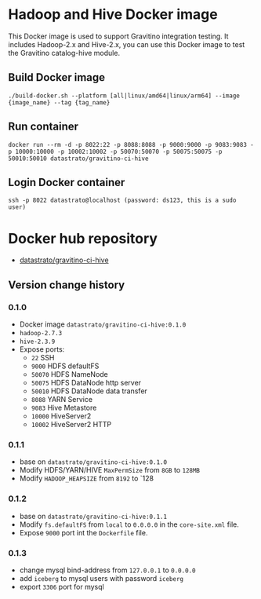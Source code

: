<!--
  Copyright 2023 Datastrato.
  This software is licensed under the Apache License version 2.
-->
# Hadoop and Hive Docker image
This Docker image is used to support Gravitino integration testing.
It includes Hadoop-2.x and Hive-2.x, you can use this Docker image to test the Gravitino catalog-hive module.

## Build Docker image
```
./build-docker.sh --platform [all|linux/amd64|linux/arm64] --image {image_name} --tag {tag_name}
```

## Run container
```
docker run --rm -d -p 8022:22 -p 8088:8088 -p 9000:9000 -p 9083:9083 -p 10000:10000 -p 10002:10002 -p 50070:50070 -p 50075:50075 -p 50010:50010 datastrato/gravitino-ci-hive
```

## Login Docker container
```
ssh -p 8022 datastrato@localhost (password: ds123, this is a sudo user)
```

# Docker hub repository
- [datastrato/gravitino-ci-hive](https://hub.docker.com/r/datastrato/gravitino-ci-hive)

## Version change history
### 0.1.0
- Docker image `datastrato/gravitino-ci-hive:0.1.0`
- `hadoop-2.7.3`
- `hive-2.3.9`
- Expose ports:
  - `22` SSH
  - `9000` HDFS defaultFS
  - `50070` HDFS NameNode
  - `50075` HDFS DataNode http server
  - `50010` HDFS DataNode data transfer
  - `8088` YARN Service
  - `9083` Hive Metastore
  - `10000` HiveServer2
  - `10002` HiveServer2 HTTP

### 0.1.1
- base on `datastrato/gravitino-ci-hive:0.1.0`
- Modify HDFS/YARN/HIVE `MaxPermSize` from `8GB` to `128MB`
- Modify `HADOOP_HEAPSIZE` from `8192` to `128

### 0.1.2
- base on `datastrato/gravitino-ci-hive:0.1.1` 
- Modify `fs.defaultFS` from `local` to `0.0.0.0` in the `core-site.xml` file.
- Expose `9000` port int the `Dockerfile` file.

### 0.1.3
- change mysql bind-address from `127.0.0.1` to `0.0.0.0` 
- add `iceberg` to mysql users with password `iceberg`
- export `3306` port for mysql
